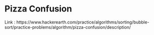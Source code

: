 <h1>Pizza Confusion</h1>
Link : https://www.hackerearth.com/practice/algorithms/sorting/bubble-sort/practice-problems/algorithm/pizza-confusion/description/
